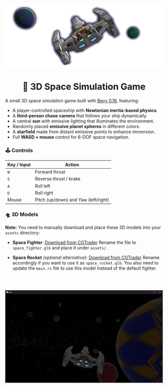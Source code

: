 <div align="center">
	<img alt="banner" src="banner.png">
	<h1>🚀 3D Space Simulation Game</h1>
</div>

A small 3D space simulation game built with [Bevy 0.16](https://bevy.org), featuring:

- A player-controlled spaceship with **Newtonian inertia-based physics**.
- A **third-person chase camera** that follows your ship dynamically.
- A central **sun** with emissive lighting that illuminates the environment.
- Randomly placed **emissive planet spheres** in different colors.
- A **starfield** made from distant emissive points to enhance immersion.
- Full **WASD + mouse** control for 6-DOF space navigation.

### 🕹️ Controls

| Key / Input | Action                               |
| ----------- | ------------------------------------ |
| `W`         | Forward thrust                       |
| `S`         | Reverse thrust / brake               |
| `A`         | Roll left                            |
| `D`         | Roll right                           |
| Mouse       | Pitch (up/down) and Yaw (left/right) |

### 🛸 3D Models

**Note:** You need to manually download and place these 3D models into your `assets` directory:

- **Space Fighter**:
  [Download from CGTrader](https://www.cgtrader.com/items/4796579/download-page)
  Rename the file to `space_fighter.glb` and place it under `assets/`.

- **Space Rocket** *(optional alternative)*:
  [Download from CGTrader](https://www.cgtrader.com/items/3494266/download-page)
  Rename accordingly if you want to use it as `space_rocket.glb`.
You also need to update the `main.rs` file to use this model instead of the default fighter.

<br>
<br>

![Game Screenshot](screenshot.png)
